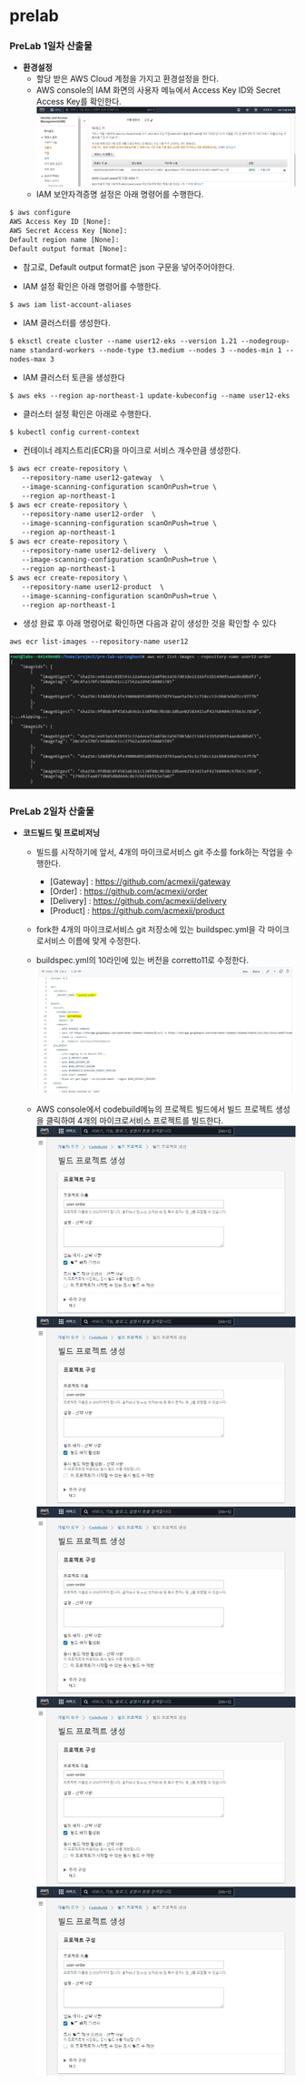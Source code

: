 # prelab

### PreLab 1일차 산출물 ###

- **환경설정**
  - 할당 받은 AWS Cloud 계정을 가지고 환경설정을 한다.
  - AWS console의 IAM 화면의 사용자 메뉴에서 Access Key ID와 Secret Access Key를 확인한다.
![image](https://github.com/Kim-sehee/prelab/blob/cf47fa3ddf98742cc043557da54978ee993e7200/accesskey_setting.JPG)
  - IAM 보안자격증명 설정은 아래 명령어를 수행한다.
```
$ aws configure
AWS Access Key ID [None]:
AWS Secret Access Key [None]:
Default region name [None]: 
Default output format [None]:
```
  - 참고로, Default output format은 json 구문을 넣어주어야한다.

  - IAM 설정 확인은 아래 명령어를 수행한다.
```
$ aws iam list-account-aliases
```

  - IAM 클러스터를 생성한다.
```
$ eksctl create cluster --name user12-eks --version 1.21 --nodegroup-name standard-workers --node-type t3.medium --nodes 3 --nodes-min 1 --nodes-max 3
```

  - IAM 클러스터 토큰을 생성한다
```
$ aws eks --region ap-northeast-1 update-kubeconfig --name user12-eks
```

  - 클러스터 설정 확인은 아래로 수행한다.
```
$ kubectl config current-context
```

  - 컨테이너 레지스트리(ECR)을 마이크로 서비스 개수만큼 생성한다.
 ```
 $ aws ecr create-repository \
    --repository-name user12-gateway  \
    --image-scanning-configuration scanOnPush=true \
    --region ap-northeast-1
 $ aws ecr create-repository \
    --repository-name user12-order  \
    --image-scanning-configuration scanOnPush=true \
    --region ap-northeast-1
 $ aws ecr create-repository \
    --repository-name user12-delivery  \
    --image-scanning-configuration scanOnPush=true \
    --region ap-northeast-1
 $ aws ecr create-repository \
    --repository-name user12-product  \
    --image-scanning-configuration scanOnPush=true \
    --region ap-northeast-1
 ```
 
  - 생성 완료 후 아래 명령어로 확인하면 다음과 같이 생성한 것을 확인할 수 있다
 ```
 aws ecr list-images --repository-name user12
 ```
![image](https://github.com/Kim-sehee/prelab/blob/389926d47ef750eed5660ec3a695ce616663c3bc/ecr.JPG)

### PreLab 2일차 산출물 ###

- **코드빌드 및 프로비저닝**
  - 빌드를 시작하기에 앞서, 4개의 마이크로서비스 git 주소를 fork하는 작업을 수행한다.
    - [Gateway] : https://github.com/acmexii/gateway
    - [Order] : https://github.com/acmexii/order
    - [Delivery] : https://github.com/acmexii/delivery
    - [Product] : https://github.com/acmexii/product

  - fork한 4개의 마이크로서비스 git 저장소에 있는 buildspec.yml을 각 마이크로서비스 이름에 맞게 수정한다.
  - buildspec.yml의 10라인에 있는 버전을 corretto11로 수정한다.
![image](https://github.com/Kim-sehee/prelab/blob/2d62e71dbf94a9bf70e204165340a489be5203ec/buildspec_11.JPG)

  - AWS console에서 codebuild메뉴의 프로젝트 빌드에서 빌드 프로젝트 생성을 클릭하여 4개의 마이크로서비스 프로젝트를 빌드한다.
![image](https://github.com/Kim-sehee/prelab/blob/ea4e564a085150813c4c2a99f6ab1cd10682da23/build1.JPG)
![image](https://github.com/Kim-sehee/prelab/blob/ea4e564a085150813c4c2a99f6ab1cd10682da23/build1.JPG)
![image](https://github.com/Kim-sehee/prelab/blob/ea4e564a085150813c4c2a99f6ab1cd10682da23/build1.JPG)
![image](https://github.com/Kim-sehee/prelab/blob/ea4e564a085150813c4c2a99f6ab1cd10682da23/build1.JPG)
![image](https://github.com/Kim-sehee/prelab/blob/ea4e564a085150813c4c2a99f6ab1cd10682da23/build1.JPG)
